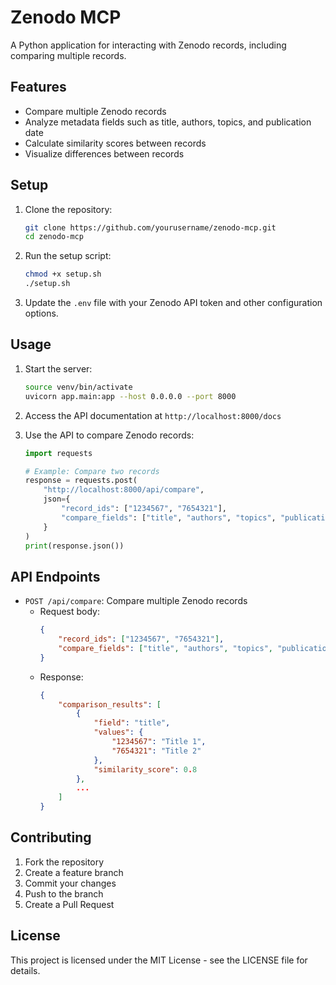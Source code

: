 # Zenodo MCP

A Python application for interacting with Zenodo records, including comparing multiple records.

## Features

- Compare multiple Zenodo records
- Analyze metadata fields such as title, authors, topics, and publication date
- Calculate similarity scores between records
- Visualize differences between records

## Setup

1. Clone the repository:
   ```bash
   git clone https://github.com/yourusername/zenodo-mcp.git
   cd zenodo-mcp
   ```

2. Run the setup script:
   ```bash
   chmod +x setup.sh
   ./setup.sh
   ```

3. Update the `.env` file with your Zenodo API token and other configuration options.

## Usage

1. Start the server:
   ```bash
   source venv/bin/activate
   uvicorn app.main:app --host 0.0.0.0 --port 8000
   ```

2. Access the API documentation at `http://localhost:8000/docs`

3. Use the API to compare Zenodo records:
   ```python
   import requests

   # Example: Compare two records
   response = requests.post(
       "http://localhost:8000/api/compare",
       json={
           "record_ids": ["1234567", "7654321"],
           "compare_fields": ["title", "authors", "topics", "publication_date"]
       }
   )
   print(response.json())
   ```

## API Endpoints

- `POST /api/compare`: Compare multiple Zenodo records
  - Request body:
    ```json
    {
        "record_ids": ["1234567", "7654321"],
        "compare_fields": ["title", "authors", "topics", "publication_date"]
    }
    ```
  - Response:
    ```json
    {
        "comparison_results": [
            {
                "field": "title",
                "values": {
                    "1234567": "Title 1",
                    "7654321": "Title 2"
                },
                "similarity_score": 0.8
            },
            ...
        ]
    }
    ```

## Contributing

1. Fork the repository
2. Create a feature branch
3. Commit your changes
4. Push to the branch
5. Create a Pull Request

## License

This project is licensed under the MIT License - see the LICENSE file for details. 